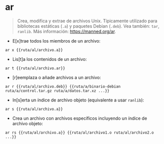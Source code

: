 # ar

> Crea, modifica y extrae de archivos Unix. Típicamente utilizado para bibliotecas estáticas (`.a`) y paquetes Debian (`.deb`).
> Vea también: `tar`, `ranlib`.
> Más información: <https://manned.org/ar>.

- E[x]trae todos los miembros de un archivo:

`ar x {{ruta/al/archivo.a}}`

- Lis[t]a los contenidos de un archivo:

`ar t {{ruta/al/archivo.ar}}`

- [r]eemplaza o añade archivos a un archivo:

`ar r {{ruta/al/archivo.deb}} {{ruta/a/binario-debian ruta/a/control.tar.gz ruta/a/datos.tar.xz ...}}`

- In[s]erta un índice de archivo objeto (equivalente a usar `ranlib`):

`ar s {{ruta/al/archivo.a}}`

- Crea un archivo con archivos específicos incluyendo un índice de archivo objeto:

`ar rs {{ruta/al/archivo.a}} {{ruta/al/archivo1.o ruta/al/archivo2.o ...}}`
